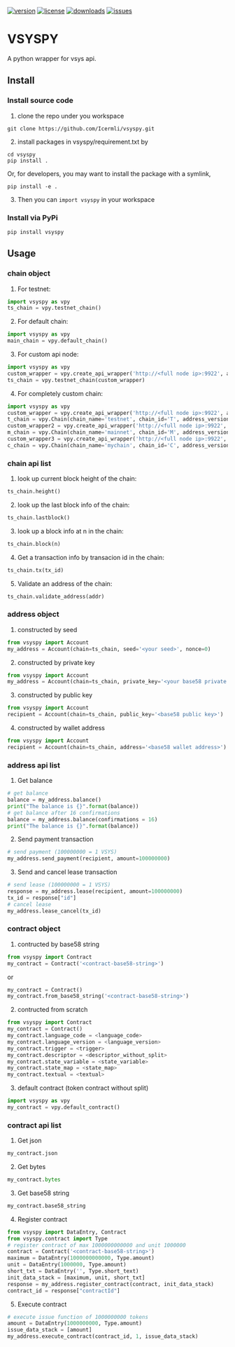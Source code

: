 [![version](https://img.shields.io/badge/version-2020.1-ff69b4.svg)](/vsyspy/version.py)
[![license](https://img.shields.io/badge/license-MIT-blue.svg)](/LICENSE)
[![downloads](https://img.shields.io/github/downloads/Icermli/vsyspy/total.svg)]()
[![issues](https://img.shields.io/github/issues/Icermli/vsyspy.svg)](https://github.com/Icermli/vsyspy/issues)

# VSYSPY
A python wrapper for vsys api.

## Install

### Install source code
1. clone the repo under you workspace
```shell script
git clone https://github.com/Icermli/vsyspy.git
```
2. install packages in vsyspy/requirement.txt by 
```shell script
cd vsyspy
pip install .
```
Or, for developers, you may want to install the package with a symlink,
```shell script
pip install -e .
```
3. Then you can ```import vsyspy``` in your workspace

### Install via PyPi
```shell script
pip install vsyspy
```

## Usage

### chain object
1. For testnet:
```python
import vsyspy as vpy
ts_chain = vpy.testnet_chain()
```
2. For default chain:
```python
import vsyspy as vpy
main_chain = vpy.default_chain()
```

3. For custom api node:
```python
import vsyspy as vpy
custom_wrapper = vpy.create_api_wrapper('http://<full node ip>:9922', api_key='')
ts_chain = vpy.testnet_chain(custom_wrapper)
```

4. For completely custom chain:
```python
import vsyspy as vpy
custom_wrapper = vpy.create_api_wrapper('http://<full node ip>:9922', api_key='')
t_chain = vpy.Chain(chain_name='testnet', chain_id='T', address_version=5, api_wrapper=custom_wrapper)
custom_wrapper2 = vpy.create_api_wrapper('http://<full node ip>:9922', api_key='')
m_chain = vpy.Chain(chain_name='mainnet', chain_id='M', address_version=5, api_wrapper=custom_wrapper2)
custom_wrapper3 = vpy.create_api_wrapper('http://<full node ip>:9922', api_key='')
c_chain = vpy.Chain(chain_name='mychain', chain_id='C', address_version=1, api_wrapper=custom_wrapper3)
```

### chain api list
1. look up current block height of the chain:
```python
ts_chain.height()
```
2. look up the last block info of the chain:
```python
ts_chain.lastblock()
```
3. look up a block info at n in the chain:
```python
ts_chain.block(n)
```
4. Get a transaction info by transacion id in the chain:
```python
ts_chain.tx(tx_id)
```
5. Validate an address of the chain:
```python
ts_chain.validate_address(addr)
```

### address object
1. constructed by seed
```python
from vsyspy import Account
my_address = Account(chain=ts_chain, seed='<your seed>', nonce=0)
```
2. constructed by private key
```python
from vsyspy import Account
my_address = Account(chain=ts_chain, private_key='<your base58 private key>')
```
3. constructed by public key
```python
from vsyspy import Account
recipient = Account(chain=ts_chain, public_key='<base58 public key>')
```
4. constructed by wallet address
```python
from vsyspy import Account
recipient = Account(chain=ts_chain, address='<base58 wallet address>')
```
 
### address api list
1. Get balance
```python
# get balance
balance = my_address.balance()
print("The balance is {}".format(balance))
# get balance after 16 confirmations 
balance = my_address.balance(confirmations = 16)
print("The balance is {}".format(balance))
```
2. Send payment transaction
```python
# send payment (100000000 = 1 VSYS)
my_address.send_payment(recipient, amount=100000000)
```
3. Send and cancel lease transaction
```python
# send lease (100000000 = 1 VSYS)
response = my_address.lease(recipient, amount=100000000)
tx_id = response["id"]
# cancel lease
my_address.lease_cancel(tx_id)
```

### contract object
1. contructed by base58 string
```python
from vsyspy import Contract
my_contract = Contract('<contract-base58-string>')
```
or
```python
my_contract = Contract()
my_contract.from_base58_string('<contract-base58-string>')
```

2. contructed from scratch
```python
from vsyspy import Contract
my_contract = Contract()
my_contract.language_code = <language_code>
my_contract.language_version = <language_version>
my_contract.trigger = <trigger>
my_contract.descriptor = <descriptor_without_split>
my_contract.state_variable = <state_variable>
my_contract.state_map = <state_map>
my_contract.textual = <textual>
```

3. default contract (token contract without split)
```python
import vsyspy as vpy
my_contract = vpy.default_contract()
```
    
### contract api list
1. Get json
```python
my_contract.json
```

2. Get bytes
```python
my_contract.bytes
```

3. Get base58 string
```python
my_contract.base58_string
```

4. Register contract
```python
from vsyspy import DataEntry, Contract
from vsyspy.contract import Type
# register contract of max 1000000000000 and unit 1000000
contract = Contract('<contract-base58-string>')
maximum = DataEntry(1000000000000, Type.amount)
unit = DataEntry(1000000, Type.amount)
short_txt = DataEntry('', Type.short_text)
init_data_stack = [maximum, unit, short_txt]
response = my_address.register_contract(contract, init_data_stack)
contract_id = response["contractId"]
```
5. Execute contract
```python
# execute issue function of 1000000000 tokens
amount = DataEntry(1000000000, Type.amount)
issue_data_stack = [amount]
my_address.execute_contract(contract_id, 1, issue_data_stack)
```
